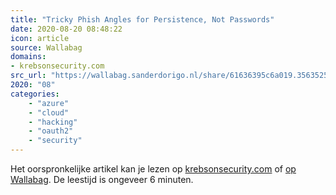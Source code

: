 ```yaml
---
title: "Tricky Phish Angles for Persistence, Not Passwords"
date: 2020-08-20 08:48:22
icon: article
source: Wallabag
domains:
- krebsonsecurity.com
src_url: "https://wallabag.sanderdorigo.nl/share/61636395c6a019.35635253"
2020: "08"
categories:
    - "azure"
    - "cloud"
    - "hacking"
    - "oauth2"
    - "security"
---
```

Het oorspronkelijke artikel kan je lezen op [krebsonsecurity.com](https://krebsonsecurity.com/2020/01/tricky-phish-angles-for-persistence-not-passwords/) of [op Wallabag](https://wallabag.sanderdorigo.nl/share/61636395c6a019.35635253). De leestijd is ongeveer 6 minuten.